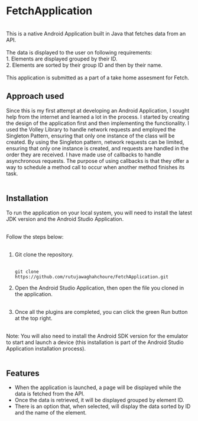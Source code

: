 # FetchApplication<br>
<br>
This is a native Android Application built in Java that fetches data from an API. <br><br>
The data is displayed to the user on following requirements:<br>
1. Elements are displayed grouped by their ID.<br>
2. Elements are sorted by their group ID and then by their name.<br><br>
This application is submitted as a part of a take home assesment for Fetch. <br>

## Approach used<br>
Since this is my first attempt at developing an Android Application, I sought help from the internet and learned a lot in the process. I started by creating the design of the application first and then implementing the functionality. I used the Volley Library to handle network requests and employed the Singleton Pattern, ensuring that only one instance of the class will be created. By using the Singleton pattern, network requests can be limited, ensuring that only one instance is created, and requests are handled in the order they are received. I have made use of callbacks to handle asynchronous requests. The purpose of using callbacks is that they offer a way to schedule a method call to occur when another method finishes its task.<br><br>

## Installation<br>
To run the application on your local system, you will need to install the latest JDK version and the Android Studio Application.<br><br>

Follow the steps below:<br><br>

1. Git clone the repository.<br><br>
   ```
   git clone https://github.com/rutujawaghahchoure/FetchApplication.git
   ```

2. Open the Android Studio Application, then open the file you cloned in the application.<br><br>

3. Once all the plugins are completed, you can click the green Run button at the top right.<br><br>

Note: You will also need to install the Android SDK version for the emulator to start and launch a device (this installation is part of the Android Studio Application installation process).<br><br>


## Features<br>
<ul>
<li>When the application is launched, a page will be displayed while the data is fetched from the API.</li>
<li>Once the data is retrieved, it will be displayed grouped by element ID.</li>
<li>There is an option that, when selected, will display the data sorted by ID and the name of the element.</li>
</ul>




